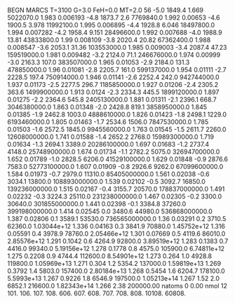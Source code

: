 BEGN
MARCS T=3100 G=3.0 FeH=0.0 MT=2.0
                  56
-5.0 1849.4 1.669 5022070.0 1.983 0.006193 
-4.8 1873.7 2.6 7769840.0 1.992 0.00653 
-4.6 1900.5 3.978 11992100.0 1.995 0.006895 
-4.4 1928.8 6.046 18497800.0 1.994 0.007282 
-4.2 1958.4 9.151 28496600.0 1.992 0.007688 
-4.0 1988.9 13.81 43833800.0 1.99 0.008109 
-3.8 2020.4 20.82 67362400.0 1.988 0.008547 
-3.6 2053.1 31.36 103553000.0 1.985 0.009003 
-3.4 2087.4 47.23 159519000.0 1.981 0.009482 
-3.2 2124.0 71.1 246676000.0 1.974 0.00999 
-3.0 2163.3 107.0 383507000.0 1.965 0.01053 
-2.9 2184.0 131.3 478850000.0 1.96 0.01081 
-2.8 2205.7 161.0 599137000.0 1.954 0.01111 
-2.7 2228.5 197.4 750914000.0 1.946 0.01141 
-2.6 2252.4 242.0 942744000.0 1.937 0.01173 
-2.5 2277.5 296.7 1185850000.0 1.927 0.01206 
-2.4 2305.2 363.6 1499900000.0 1.913 0.0124 
-2.3 2334.3 445.5 1899120000.0 1.897 0.01275 
-2.2 2364.6 545.8 2405130000.0 1.881 0.01311 
-2.1 2396.1 668.7 3046380000.0 1.863 0.01348 
-2.0 2428.8 819.1 3858950000.0 1.845 0.01385 
-1.9 2462.8 1003.0 4888610000.0 1.826 0.01423 
-1.8 2498.1 1229.0 6193460000.0 1.805 0.01463 
-1.7 2534.6 1506.0 7847530000.0 1.785 0.01503 
-1.6 2572.5 1845.0 9945560000.0 1.763 0.01545 
-1.5 2611.7 2260.0 12608000000.0 1.741 0.01588 
-1.4 2652.2 2768.0 15989300000.0 1.719 0.01634 
-1.3 2694.1 3389.0 20286100000.0 1.697 0.01683 
-1.2 2737.4 4148.0 25748900000.0 1.674 0.01734 
-1.1 2782.2 5075.0 32694700000.0 1.652 0.01789 
-1.0 2828.5 6206.0 41529100000.0 1.629 0.01848 
-0.9 2876.6 7583.0 52773100000.0 1.607 0.01909 
-0.8 2926.6 9262.0 67099600000.0 1.584 0.01973 
-0.7 2979.0 11310.0 85405000000.0 1.561 0.02038 
-0.6 3034.1 13800.0 108893000000.0 1.539 0.02102 
-0.5 3092.7 16850.0 139236000000.0 1.515 0.02167 
-0.4 3155.7 20570.0 178837000000.0 1.491 0.02232 
-0.3 3224.3 25110.0 231238000000.0 1.467 0.02305 
-0.2 3300.0 30640.0 301855000000.0 1.441 0.02398 
-0.1 3384.8 37260.0 399198000000.0 1.414 0.02545 
0.0 3480.6 44980.0 536868000000.0 1.387 0.02806 
0.1 3589.1 53530.0 736565000000.0 1.36 0.03291 
0.2 3710.5 62360.0 1.03044e+12 1.336 0.04163 
0.3 3841.9 70880.0 1.45752e+12 1.316 0.05591 
0.4 3978.9 78760.0 2.05466e+12 1.301 0.07669 
0.5 4119.6 86010.0 2.85576e+12 1.291 0.1042 
0.6 4264.9 92800.0 3.89519e+12 1.283 0.1383 
0.7 4416.0 99340.0 5.19156e+12 1.278 0.1778 
0.8 4575.0 105900.0 6.74811e+12 1.275 0.2208 
0.9 4744.4 112600.0 8.54901e+12 1.273 0.264 
1.0 4928.8 119800.0 1.05969e+13 1.271 0.304 
1.2 5354.2 137000.0 1.59819e+13 1.269 0.3792 
1.4 5803.0 157400.0 2.80184e+13 1.268 0.5454 
1.6 6204.7 178100.0 5.5993e+13 1.267 0.9226 
1.8 6546.9 197500.0 1.05213e+14 1.267 1.52 
2.0 6852.1 216600.0 1.82343e+14 1.266 2.38 
200000.00
natoms              0      0.00
nmol          12
          101.         106.       107.      108.         606.        607.        608.
          707.         708.       808.    10108.       60808.
